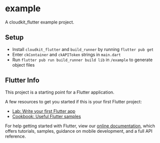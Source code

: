 # example

A cloudkit_flutter example project.

## Setup

- Install `cloudkit_flutter` and `build_runner` by running `flutter pub get`
- Enter `ckContainer` and `ckAPIToken` strings in `main.dart`
- Run `flutter pub run build_runner build lib` in `/example` to generate object files 

## Flutter Info

This project is a starting point for a Flutter application.

A few resources to get you started if this is your first Flutter project:

- [Lab: Write your first Flutter app](https://flutter.dev/docs/get-started/codelab)
- [Cookbook: Useful Flutter samples](https://flutter.dev/docs/cookbook)

For help getting started with Flutter, view our
[online documentation](https://flutter.dev/docs), which offers tutorials,
samples, guidance on mobile development, and a full API reference.
